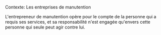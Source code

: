 Contexte: Les entreprises de manutention

L'entrepreneur de manutention opère pour le compte de la personne qui a requis ses services, et sa responsabilité n'est engagée qu'envers cette personne qui seule peut agir contre lui.